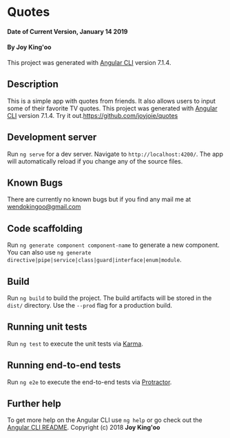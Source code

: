# Quotes
#### Date of Current Version, January 14 2019
#### By **Joy King'oo**
This project was generated with [Angular CLI](https://github.com/angular/angular-cli) version 7.1.4.

## Description
This is a simple app with quotes from friends. It also allows users to input some of their favorite TV quotes.
This project was generated with [Angular CLI](https://github.com/angular/angular-cli) version 7.1.4.
Try it out.<https://github.com/joyjoie/quotes>
## Development server

Run `ng serve` for a dev server. Navigate to `http://localhost:4200/`. The app will automatically reload if you change any of the source files.
## Known Bugs
There are currently no known bugs but if you find any mail me at wendokingoo@gmail.com
## Code scaffolding

Run `ng generate component component-name` to generate a new component. You can also use `ng generate directive|pipe|service|class|guard|interface|enum|module`.

## Build

Run `ng build` to build the project. The build artifacts will be stored in the `dist/` directory. Use the `--prod` flag for a production build.

## Running unit tests

Run `ng test` to execute the unit tests via [Karma](https://karma-runner.github.io).

## Running end-to-end tests

Run `ng e2e` to execute the end-to-end tests via [Protractor](http://www.protractortest.org/).

## Further help

To get more help on the Angular CLI use `ng help` or go check out the [Angular CLI README](https://github.com/angular/angular-cli/blob/master/README.md).
Copyright (c) 2018 **Joy King'oo**

